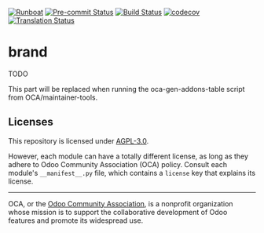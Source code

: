 
[![Runboat](https://img.shields.io/badge/runboat-Try%20me-875A7B.png)](https://runboat.odoo-community.org/builds?repo=OCA/brand&target_branch=13.0)
[![Pre-commit Status](https://github.com/OCA/brand/actions/workflows/pre-commit.yml/badge.svg?branch=13.0)](https://github.com/OCA/brand/actions/workflows/pre-commit.yml?query=branch%3A13.0)
[![Build Status](https://github.com/OCA/brand/actions/workflows/test.yml/badge.svg?branch=13.0)](https://github.com/OCA/brand/actions/workflows/test.yml?query=branch%3A13.0)
[![codecov](https://codecov.io/gh/OCA/brand/branch/13.0/graph/badge.svg)](https://codecov.io/gh/OCA/brand)
[![Translation Status](https://translation.odoo-community.org/widgets/brand-13-0/-/svg-badge.svg)](https://translation.odoo-community.org/engage/brand-13-0/?utm_source=widget)

<!-- /!\ do not modify above this line -->

# brand

TODO

<!-- /!\ do not modify below this line -->

<!-- prettier-ignore-start -->

[//]: # (addons)

This part will be replaced when running the oca-gen-addons-table script from OCA/maintainer-tools.

[//]: # (end addons)

<!-- prettier-ignore-end -->

## Licenses

This repository is licensed under [AGPL-3.0](LICENSE).

However, each module can have a totally different license, as long as they adhere to Odoo Community Association (OCA)
policy. Consult each module's `__manifest__.py` file, which contains a `license` key
that explains its license.

----
OCA, or the [Odoo Community Association](http://odoo-community.org/), is a nonprofit
organization whose mission is to support the collaborative development of Odoo features
and promote its widespread use.
